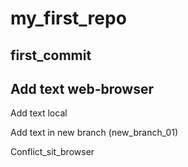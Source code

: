 ﻿# my_first_repo

## first_commit

## Add text web-browser


Add text local 

Add text in new branch (new_branch_01)

Conflict_sit_browser

